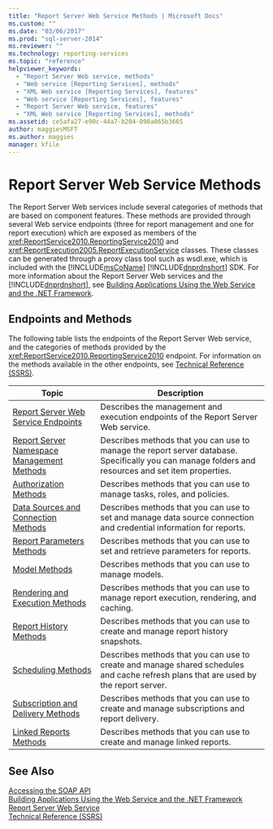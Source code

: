 ```yaml
---
title: "Report Server Web Service Methods | Microsoft Docs"
ms.custom: ""
ms.date: "03/06/2017"
ms.prod: "sql-server-2014"
ms.reviewer: ""
ms.technology: reporting-services
ms.topic: "reference"
helpviewer_keywords: 
  - "Report Server Web service, methods"
  - "Web service [Reporting Services], methods"
  - "XML Web service [Reporting Services], features"
  - "Web service [Reporting Services], features"
  - "Report Server Web service, features"
  - "XML Web service [Reporting Services], methods"
ms.assetid: ce5afa27-e90c-44a7-b204-098a065b3665
author: maggiesMSFT
ms.author: maggies
manager: kfile
---
```

# Report Server Web Service Methods
  The Report Server Web services include several categories of methods that are based on component features. These methods are provided through several Web service endpoints (three for report management and one for report execution) which are exposed as members of the <xref:ReportService2010.ReportingService2010> and <xref:ReportExecution2005.ReportExecutionService> classes. These classes can be generated through a proxy class tool such as wsdl.exe, which is included with the [!INCLUDE[msCoName](../../../includes/msconame-md.md)] [!INCLUDE[dnprdnshort](../../../includes/dnprdnshort-md.md)] SDK. For more information about the Report Server Web services and the [!INCLUDE[dnprdnshort](../../../includes/dnprdnshort-md.md)], see [Building Applications Using the Web Service and the .NET Framework](../net-framework/building-applications-using-the-web-service-and-the-net-framework.md).  
  
## Endpoints and Methods  
 The following table lists the endpoints of the Report Server Web service, and the categories of methods provided by the <xref:ReportService2010.ReportingService2010> endpoint. For information on the methods available in the other endpoints, see [Technical Reference &#40;SSRS&#41;](../../technical-reference-ssrs.md).  
  
|Topic|Description|  
|-----------|-----------------|  
|[Report Server Web Service Endpoints](report-server-web-service-endpoints.md)|Describes the management and execution endpoints of the Report Server Web service.|  
|[Report Server Namespace Management Methods](report-server-namespace-management-methods.md)|Describes methods that you can use to manage the report server database. Specifically you can manage folders and resources and set item properties.|  
|[Authorization Methods](authorization-methods.md)|Describes methods that you can use to manage tasks, roles, and policies.|  
|[Data Sources and Connection Methods](data-sources-and-connection-methods.md)|Describes methods that you can use to set and manage data source connection and credential information for reports.|  
|[Report Parameters Methods](report-parameters-methods.md)|Describes methods that you can use to set and retrieve parameters for reports.|  
|[Model Methods](../report-server-web-service.md)|Describes methods that you can use to manage models.|  
|[Rendering and Execution Methods](rendering-and-execution-methods.md)|Describes methods that you can use to manage report execution, rendering, and caching.|  
|[Report History Methods](report-history-methods.md)|Describes methods that you can use to create and manage report history snapshots.|  
|[Scheduling Methods](scheduling-methods.md)|Describes methods that you can use to create and manage shared schedules and cache refresh plans that are used by the report server.|  
|[Subscription and Delivery Methods](subscription-and-delivery-methods.md)|Describes methods that you can use to create and manage subscriptions and report delivery.|  
|[Linked Reports Methods](linked-reports-methods.md)|Describes methods that you can use to create and manage linked reports.|  
  
## See Also  
 [Accessing the SOAP API](../accessing-the-soap-api.md)   
 [Building Applications Using the Web Service and the .NET Framework](../net-framework/building-applications-using-the-web-service-and-the-net-framework.md)   
 [Report Server Web Service](../report-server-web-service.md)   
 [Technical Reference &#40;SSRS&#41;](../../technical-reference-ssrs.md)  
  
  
